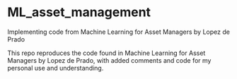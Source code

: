 # ML_asset_management
Implementing code from Machine Learning for Asset Managers by Lopez de Prado

This repo reproduces the code found in Machine Learning for Asset Managers by Lopez de Prado, with added comments and code for my personal use and understanding.
